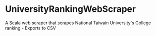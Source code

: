 # UniversityRankingWebScraper
A Scala web scraper that scrapes National Taiwain University's College ranking - Exports to CSV
